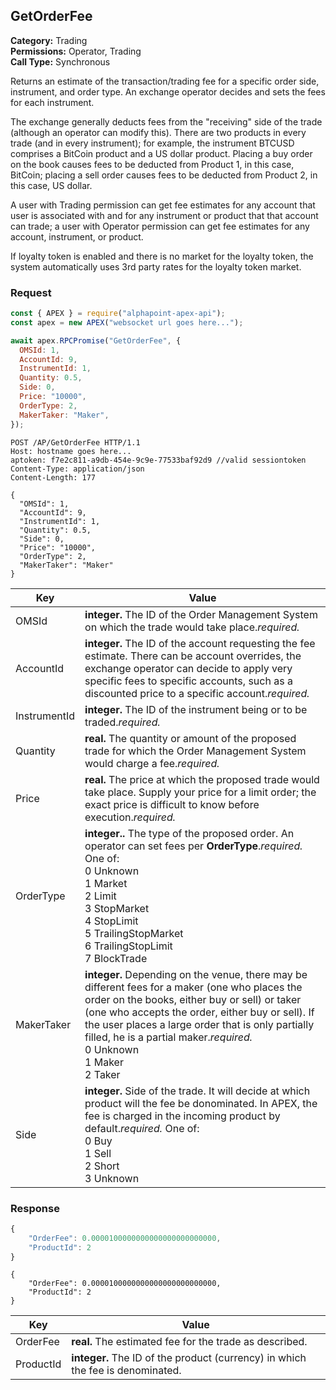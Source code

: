 ## GetOrderFee

**Category:** Trading<br />
**Permissions:** Operator, Trading<br />
**Call Type:** Synchronous

Returns an estimate of the transaction/trading fee for a specific order side, instrument, and order type. An exchange operator decides and sets the fees for each instrument.

The exchange generally deducts fees from the "receiving" side of the trade (although an operator can modify this). There are two products in every trade (and in every instrument); for example, the instrument BTCUSD comprises a BitCoin product and a US dollar product. Placing a buy order on the book causes fees to be deducted from Product 1, in this case, BitCoin; placing a sell order causes fees to be deducted from Product 2, in this case, US dollar.

A user with Trading permission can get fee estimates for any account that user is associated with and for any instrument or product that that account can trade; a user with Operator permission can get fee estimates for any account, instrument, or product.

If loyalty token is enabled and there is no market for the loyalty token, the system automatically uses 3rd party rates for the loyalty token market.

### Request

```javascript
const { APEX } = require("alphapoint-apex-api");
const apex = new APEX("websocket url goes here...");

await apex.RPCPromise("GetOrderFee", {
  OMSId: 1,
  AccountId: 9,
  InstrumentId: 1,
  Quantity: 0.5,
  Side: 0,
  Price: "10000",
  OrderType: 2,
  MakerTaker: "Maker",
});
```

```http
POST /AP/GetOrderFee HTTP/1.1
Host: hostname goes here...
aptoken: f7e2c811-a9db-454e-9c9e-77533baf92d9 //valid sessiontoken
Content-Type: application/json
Content-Length: 177

{
  "OMSId": 1,
  "AccountId": 9,
  "InstrumentId": 1,
  "Quantity": 0.5,
  "Side": 0,
  "Price": "10000",
  "OrderType": 2,
  "MakerTaker": "Maker"
}
```

| Key          | Value                                                                                                                                                                                                                                                                                                                                         |
| ------------ | --------------------------------------------------------------------------------------------------------------------------------------------------------------------------------------------------------------------------------------------------------------------------------------------------------------------------------------------- |
| OMSId        | **integer.** The ID of the Order Management System on which the trade would take place._required._                                                                                                                                                                                                                                            |
| AccountId    | **integer.** The ID of the account requesting the fee estimate. There can be account overrides, the exchange operator can decide to apply very specific fees to specific accounts, such as a discounted price to a specific account._required._                                                                                               |
| InstrumentId | **integer.** The ID of the instrument being or to be traded._required._                                                                                                                                                                                                                                                                       |
| Quantity     | **real.** The quantity or amount of the proposed trade for which the Order Management System would charge a fee._required._                                                                                                                                                                                                                   |
| Price        | **real.** The price at which the proposed trade would take place. Supply your price for a limit order; the exact price is difficult to know before execution._required._                                                                                                                                                                      |
| OrderType    | **integer..** The type of the proposed order. An operator can set fees per **OrderType**._required._<br /> One of:<br />0 Unknown<br />1 Market<br />2 Limit<br />3 StopMarket<br />4 StopLimit<br />5 TrailingStopMarket<br />6 TrailingStopLimit<br />7 BlockTrade<br />                                                                    |
| MakerTaker   | **integer.** Depending on the venue, there may be different fees for a maker (one who places the order on the books, either buy or sell) or taker (one who accepts the order, either buy or sell). If the user places a large order that is only partially filled, he is a partial maker._required._<br />0 Unknown<br />1 Maker<br />2 Taker |
| Side         | **integer.** Side of the trade. It will decide at which product will the fee be donominated. In APEX, the fee is charged in the incoming product by default._required._ One of:<br />0 Buy<br />1 Sell<br />2 Short<br />3 Unknown                                                                                                            |

### Response

```javascript
{
    "OrderFee": 0.0000100000000000000000000000,
    "ProductId": 2
}
```

```http
{
    "OrderFee": 0.0000100000000000000000000000,
    "ProductId": 2
}
```

| Key       | Value                                                                          |
| --------- | ------------------------------------------------------------------------------ |
| OrderFee  | **real.** The estimated fee for the trade as described.                        |
| ProductId | **integer.** The ID of the product (currency) in which the fee is denominated. |

